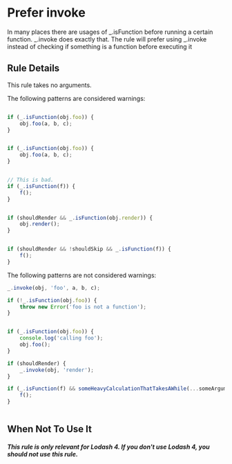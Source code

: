 # Prefer invoke

In many places there are usages of _.isFunction before running a certain function. _.invoke does exactly that. The rule will prefer using _.invoke instead of checking if something is a function before executing it

## Rule Details

This rule takes no arguments.

The following patterns are considered warnings:

```js

if (_.isFunction(obj.foo)) {
    obj.foo(a, b, c);
}


if (_.isFunction(obj.foo)) {
    obj.foo(a, b, c);
}


// This is bad.
if (_.isFunction(f)) {
    f();
}


if (shouldRender && _.isFunction(obj.render)) {
    obj.render();
}


if (shouldRender && !shouldSkip && _.isFunction(f)) {
    f();
}


```

The following patterns are not considered warnings:

```js
_.invoke(obj, 'foo', a, b, c);

if (!_.isFunction(obj.foo)) {
    throw new Error('foo is not a function');
}


if (_.isFunction(obj.foo)) {
    console.log('calling foo');
    obj.foo();
}

if (shouldRender) {
    _.invoke(obj, 'render');
}

if (_.isFunction(f) && someHeavyCalculationThatTakesAWhile(...someArguments)) {
    f();
}



```


## When Not To Use It
##### This rule is only relevant for Lodash 4. If you don't use Lodash 4, you should not use this rule.
